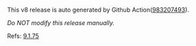 This v8 release is auto generated by Github Action([983207493][2]).

_Do NOT modify this release manually._

Refs: [9.1.75][1]

[1]: https://github.com/v8/v8/tree/9.1.75
[2]: https://github.com/medns/docker-test/actions/runs/983207493